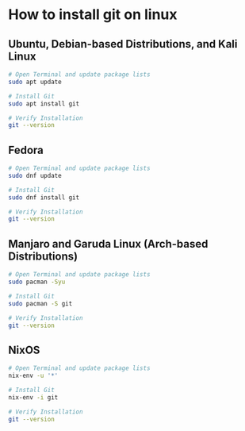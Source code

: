 # How to install git on linux

## Ubuntu, Debian-based Distributions, and Kali Linux
```bash
# Open Terminal and update package lists
sudo apt update

# Install Git
sudo apt install git

# Verify Installation
git --version
```

## Fedora
```bash
# Open Terminal and update package lists
sudo dnf update

# Install Git
sudo dnf install git

# Verify Installation
git --version
```

## Manjaro and Garuda Linux (Arch-based Distributions)
```bash
# Open Terminal and update package lists
sudo pacman -Syu

# Install Git
sudo pacman -S git

# Verify Installation
git --version
```

## NixOS
```bash
# Open Terminal and update package lists
nix-env -u '*'

# Install Git
nix-env -i git

# Verify Installation
git --version
```